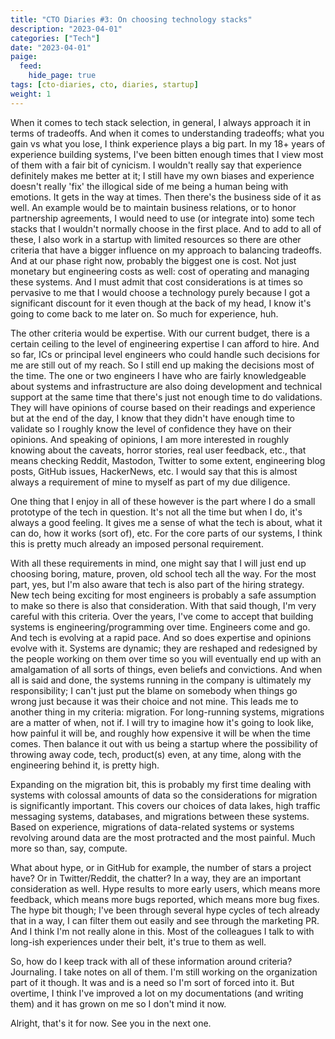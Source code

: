 ```yaml
---
title: "CTO Diaries #3: On choosing technology stacks"
description: "2023-04-01"
categories: ["Tech"]
date: "2023-04-01"
paige:
  feed:
    hide_page: true
tags: [cto-diaries, cto, diaries, startup]
weight: 1
---
```


When it comes to tech stack selection, in general, I always approach it in terms of tradeoffs. And when it comes to understanding tradeoffs; what you gain vs what you lose, I think experience plays a big part. In my 18+ years of experience building systems, I've been bitten enough times that I view most of them with a fair bit of cynicism. I wouldn't really say that experience definitely makes me better at it; I still have my own biases and experience doesn't really 'fix' the illogical side of me being a human being with emotions. It gets in the way at times. Then there's the business side of it as well. An example would be to maintain business relations, or to honor partnership agreements, I would need to use (or integrate into) some tech stacks that I wouldn't normally choose in the first place. And to add to all of these, I also work in a startup with limited resources so there are other criteria that have a bigger influence on my approach to balancing tradeoffs. And at our phase right now, probably the biggest one is cost. Not just monetary but engineering costs as well: cost of operating and managing these systems. And I must admit that cost considerations is at times so pervasive to me that I would choose a technology purely because I got a significant discount for it even though at the back of my head, I know it's going to come back to me later on. So much for experience, huh.

The other criteria would be expertise. With our current budget, there is a certain ceiling to the level of engineering expertise I can afford to hire. And so far, ICs or principal level engineers who could handle such decisions for me are still out of my reach. So I still end up making the decisions most of the time. The one or two engineers I have who are fairly knowledgeable about systems and infrastructure are also doing development and technical support at the same time that there's just not enough time to do validations. They will have opinions of course based on their readings and experience but at the end of the day, I know that they didn't have enough time to validate so I roughly know the level of confidence they have on their opinions. And speaking of opinions, I am more interested in roughly knowing about the caveats, horror stories, real user feedback, etc., that means checking Reddit, Mastodon, Twitter to some extent, engineering blog posts, GitHub issues, HackerNews, etc. I would say that this is almost always a requirement of mine to myself as part of my due diligence.

One thing that I enjoy in all of these however is the part where I do a small prototype of the tech in question. It's not all the time but when I do, it's always a good feeling. It gives me a sense of what the tech is about, what it can do, how it works (sort of), etc. For the core parts of our systems, I think this is pretty much already an imposed personal requirement.

With all these requirements in mind, one might say that I will just end up choosing boring, mature, proven, old school tech all the way. For the most part, yes, but I'm also aware that tech is also part of the hiring strategy. New tech being exciting for most engineers is probably a safe assumption to make so there is also that consideration. With that said though, I'm very careful with this criteria. Over the years, I've come to accept that building systems is engineering/programming over time. Engineers come and go. And tech is evolving at a rapid pace. And so does expertise and opinions evolve with it. Systems are dynamic; they are reshaped and redesigned by the people working on them over time so you will eventually end up with an amalgamation of all sorts of things, even beliefs and convictions. And when all is said and done, the systems running in the company is ultimately my responsibility; I can't just put the blame on somebody when things go wrong just because it was their choice and not mine. This leads me to another thing in my criteria: migration. For long-running systems, migrations are a matter of when, not if. I will try to imagine how it's going to look like, how painful it will be, and roughly how expensive it will be when the time comes. Then balance it out with us being a startup where the possibility of throwing away code, tech, product(s) even, at any time, along with the engineering behind it, is pretty high.

Expanding on the migration bit, this is probably my first time dealing with systems with colossal amounts of data so the considerations for migration is significantly important. This covers our choices of data lakes, high traffic messaging systems, databases, and migrations between these systems. Based on experience, migrations of data-related systems or systems revolving around data are the most protracted and the most painful. Much more so than, say, compute.

What about hype, or in GitHub for example, the number of stars a project have? Or in Twitter/Reddit, the chatter? In a way, they are an important consideration as well. Hype results to more early users, which means more feedback, which means more bugs reported, which means more bug fixes. The hype bit though; I've been through several hype cycles of tech already that in a way, I can filter them out easily and see through the marketing PR. And I think I'm not really alone in this. Most of the colleagues I talk to with long-ish experiences under their belt, it's true to them as well.

So, how do I keep track with all of these information around criteria? Journaling. I take notes on all of them. I'm still working on the organization part of it though. It was and is a need so I'm sort of forced into it. But overtime, I think I've improved a lot on my documentations (and writing them) and it has grown on me so I don't mind it now.

Alright, that's it for now. See you in the next one.

<br>
